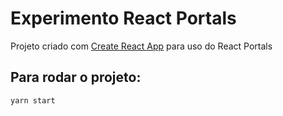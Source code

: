 # Experimento React Portals

Projeto criado com [Create React App](https://github.com/facebook/create-react-app) para uso do React Portals

## Para rodar o projeto:

`yarn start`
